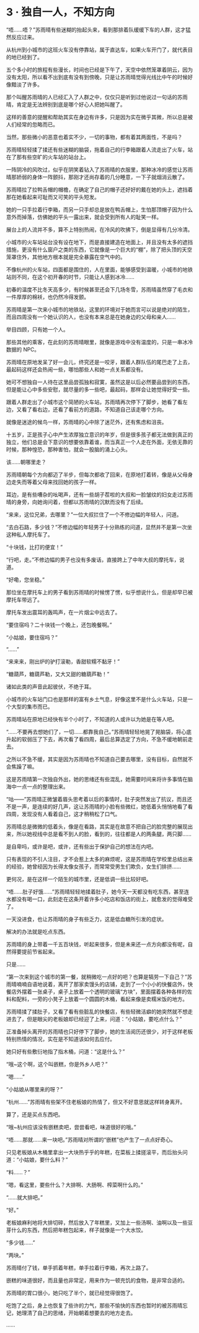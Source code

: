 # 3 · 独自一人，不知方向

“唔……唔？”苏雨晴有些迷糊的抬起头来，看到那排着队缓缓下车的人群，这才猛然反应过来。

从杭州到小城市的这班火车没有停靠站，属于直达车，如果火车开门了，就代表目的地已经到了。

五个多小时的旅程有些漫长，时间也已经是下午了，天空中依然笼罩着阴云，因为没有太阳，所以看不出到底有没有到傍晚，只是让苏雨晴觉得光线比中午的时候好像黯淡了许多。

那个叫醒苏雨晴的人已经汇入了人群之中，仅仅只是听到过他说过一句话的苏雨晴，肯定是无法辨别到底是哪个好心人把她叫醒了。

这样的善意的提醒和帮助其实在身边有许多，只是因为实在微乎其微，所以总是被人们经常的忽略而已。

当然，那些微小的恶意也着实不少，一切的事物，都有着其两面性，不是吗？

苏雨晴轻轻揉了揉还有些迷糊的脑袋，拖着自己的行李箱跟着人流走出了火车，站在了那有些空旷的火车站的站台上。

一阵阴冷的风吹过，似乎在阴笑着钻入了苏雨晴的衣服里，那种冰冷的感觉让苏雨晴那娇弱的身体一阵颤抖，那刚才还尚存着的几分睡意，一下子就烟消云散了。

苏雨晴拉了拉鸭舌帽的帽檐，在确定了自己的帽子还好好的戴在她的头上，遮挡着那在她看起来可耻而又可笑的平头短发。

她的一只手拉着行李箱，而另一只手却总是放在鸭舌帽上，生怕那顶帽子因为什么意外而掉落，仿佛她的平头一露出来，就会受到所有人的耻笑一样。

展台上的人流并不多，算不上特别热闹，在冷风的吹拂下，倒是显得有几分冷清。

小城市的火车站站台没有设在地下，而是直接建造在地面上，并且没有太多的遮挡措施，更没有什么窗户之类的东西，它就像是一个巨大的“棚”，除了把头顶的天空笼罩住外，其他地方根本就是完全暴露在空气中的。

不像杭州的火车站，四面都是围住的，人在里面，能够感受到温暖，小城市的地铁站则不同，在这个初开春的时节，只能让人感到冰冷……

初春的温度不比冬天高多少，有时候甚至还会下几场冬雪，苏雨晴虽然穿了毛衣和一件厚厚的棉袄，也仍然冷得发颤。

苏雨晴是第一次来小城市的地铁站，这里的环境对于她而言可以说是绝对的陌生，而且四周没有一个她认识的人，也没有本来总是在她身边的父母和亲人……

举目四顾，只有她一个人。

那些其他的乘客，在此刻的苏雨晴眼里，就像是游戏中没有温度的，只是一串冰冷数据的 NPC。

苏雨晴在原地发呆了好一会儿，终究还是一咬牙，跟着人群队伍的尾巴走了上去，最起码这样还会热闹一些，哪怕那些人和她一点关系都没有。

她可不想独自一人待在这里品尝孤独和寂寞，虽然这是以后必然要品尝到的东西，但是能让心中多些安慰，就尽量的多一些吧，最起码，那样会让她觉得好受一些。

跟着人群走出了小城市这个简陋的火车站，苏雨晴再次停下了脚步，她看了看左边，又看了看右边，还看了看前方的道路，不知道自己该走哪个方向。

就像是迷途的候鸟一样，苏雨晴的心中除了迷茫外，还有焦虑和沮丧。

十五岁，正是孩子心中产生浓厚独立意识的年岁，但是很多孩子都无法做到真正的独立，他们总是会下意识的想要依靠着谁，而当真正一个人走在外面，无依无靠的时候，那种惶恐，那种害怕，就会一股脑的涌上心头。

该……朝哪里走？

苏雨晴朝每个方向都迈了半步，但每次都收了回来，在原地打着转，像是从父母身边走失而等着父母来找回她的孩子一样。

耳边，是有些嘈杂的吆喝声，还有一些胡子茬啦的大叔和一脸皱纹的妇女走过苏雨晴的身旁，向她询问着，但都以苏雨晴的沉默而没有了后续。

“来来，这位兄弟，去哪里？”一位大叔拦住了一个不修边幅的年轻人，问道。

“去白石路，多少钱？”不修边幅的年轻男子十分熟练的问道，显然并不是第一次坐这种私人摩托车了。

“十块钱，比打的便宜！”

“行吧，走。”不修边幅的男子也没有多废话，直接跨上了中年大叔的摩托车，说道。

“好嘞，您坐稳。”

那位坐在摩托车上的男子看到苏雨晴的时候愣了愣，似乎想说什么，但是却早已被摩托车带远了。

摩托车发出震耳的轰鸣声，在一片烟尘中远去了。

“要住宿吗？二十块钱一个晚上，还包晚餐啊。”

“小姑娘，要住宿吗？”

“……”

“来来来，刚出炉的驴打滚勒，香甜软糯不黏牙！”

“糖葫芦，糖葫芦勒，又大又甜的糖葫芦勒！”

诸如此类的声音此起彼伏，不绝于耳。

小城市的火车站门口也是那样的富有乡土气息，好像这里不是什么火车站，只是一个大型的集市而已。

苏雨晴站在原地已经快有半个小时了，不知道的人或许以为她是在等人吧。

“……不要再去想她们了，一切……都靠我自己。”苏雨晴轻轻地晃了晃脑袋，将心底升起的软弱压了下去，再次看了看四周，最后总算选定了方向，不急不缓地朝前走去。

之所以不急不缓，其实是因为苏雨晴也不知道自己要去哪里，没有目标，自然就不会焦躁了嘛。

这是苏雨晴第一次独自外出，她的思绪还有些混乱，她需要时间来将许多事情在脑海中一点一点的整理出来。

“咕——”苏雨晴正微皱着眉头思考着以后的事情时，肚子突然发出了抗议，而且还不是一声，是连续的好几声，这让苏雨晴的小脸有些微红，她低着头悄悄地看了看四周，发现没有人看着自己，这才稍稍松了口气。

苏雨晴总是微微的低着头，像是在看路，其实是在故意不把自己的脸完整的展现出来，所以她视线中总是看不到人的脸，看到的，往往都是人的两条腿，两只脚……

是自卑吗，或许是吧，或许，还有些出于保护自己的想法在内吧。

只有表现的不引人注目，才不会惹上太多的麻烦呢，这是苏雨晴在学校里总结出来的经验，她曾经因为长得太像女孩子，而常常受男生们欺负，女生们排挤……

更何况，是在这样一个陌生的城市里，还是低调一些比较好吧。

“唔……肚子好饿……”苏雨晴轻轻地揉着肚子，她今天一天都没有吃东西，甚至连水都没有喝一口，此刻走在这条开着许多小吃店和饭店的街上，就愈发的觉得难受了。

一天没进食，也让苏雨晴的身子有些乏力，这是低血糖所引发的症状。

解决的办法就是吃点东西。

苏雨晴的身上带着一千五百块钱，听起来很多，但是未来还一点方向都没有呢，自然得要提前节省起来。

只是……

“第一次来到这个城市的第一餐，就稍微吃一点好的吧？也算是犒劳一下自己？”苏雨晴喃喃自语地说着，离开了那家卖馒头的店铺，走到了一个小小的快餐店外，快餐店外摆着一张桌子，桌子上放着一个透明的玻璃“方块”，里面摆着各种各样的佐料和配料，一旁的小凳子上放着一个圆圆的木桶，看起来像是卖糯米饭的地方。

苏雨晴揉了揉肚子，又看了看有些脏乱的快餐店，有些轻微洁癖的她突然就不想走进去了，但是眼尖的老板娘却已经迎了上来，问道：“小姑娘，要吃点什么？”

正准备掉头离开的苏雨晴也只好停下了脚步，她的生活阅历还很少，对于这样老板特别热情的情况，实在是不知道该如何去应付。

她只好有些敷衍地指了指木桶，问道：“这是什么？”

“哦\~这个啊，这个叫嵌糕，你是外乡人吧？”

“嗯……”

“小姑娘从哪里来的呀？”

“杭州……”苏雨晴有些架不住老板娘的热情了，但又不好意思就这样转身离开。

算了，还是买点东西吧。

“哦\~杭州应该没有嵌糕卖吧，尝尝看吧，味道很好的哦。”

“唔……那就……来一块吧。”苏雨晴对所谓的“嵌糕”也产生了一点点好奇心。

只见老板娘从木桶里拿出一大块热乎乎的年糕，在菜板上揉搓滚平，而后抬头问道：“小姑娘，要什么料？”

“料……？”

“嗯，看这里，要些什么？大排啊、大肠啊、榨菜啊什么的。”

“……就大排吧。”

“好。”

老板娘麻利地将大排切碎，然后放入了年糕里，又加上一些汤啊、油啊以及一些豆芽什么的东西，然后把年糕包起来，样子就像是一个大水饺。

“多少钱……”

“两块。”

苏雨晴付了钱，单手抓着年糕，单手拉着行李箱，再次上路了。

嵌糕的味道很好，而且量也非常足，用来作为一顿充饥的食物，是非常合适的。

苏雨晴的胃口很小，她只吃了半个，就已经觉得很饱了。

吃饱了之后，身上也恢复了些许的力气，那些不愉快的东西也暂时的被苏雨晴忘记，她理清了自己的思绪，开始朝着想要去的地方走去。

……

